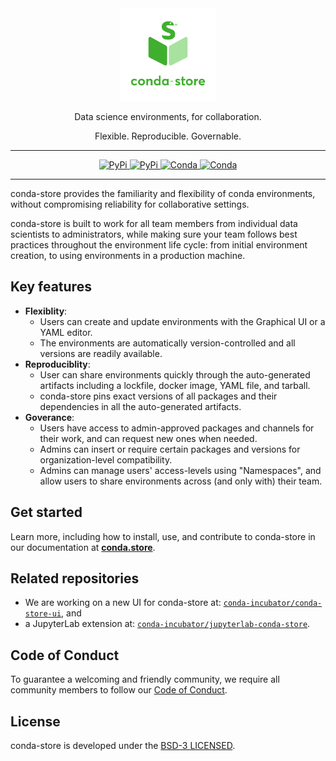 <div align="center">
  <img src="./docusaurus-docs/community/images/logos/conda-store-logo-vertical-lockup.svg" alt="conda-store logo" width="30%">
  <p>
  Data science environments, for collaboration.

Flexible. Reproducible. Governable.

  </p>
</div>

---

<div align="center">

  <a href="https://pypi.org/project/conda-store-server/">
    <img src="https://img.shields.io/pypi/v/conda-store-server?label=pypi|conda-store-server" alt="PyPi"/>
  </a>

  <a href="https://pypi.org/project/conda-store/">
    <img src="https://img.shields.io/pypi/v/conda-store-server?label=pypi|conda-store" alt="PyPi"/>
  </a>

  <a href="https://anaconda.org/conda-forge/conda-store-server">
    <img src="https://img.shields.io/conda/vn/conda-forge/conda-store-server?color=green&label=conda-forge%7Cconda-store-server" alt="Conda"/>
  </a>

  <a href="https://anaconda.org/conda-forge/conda-store">
    <img src="https://img.shields.io/conda/vn/conda-forge/conda-store?color=green&label=conda-forge%7Cconda-store" alt="Conda"/>
  </a>

</div>

---

conda-store provides the familiarity and flexibility of conda environments, without compromising reliability for collaborative settings.

conda-store is built to work for all team members from individual data scientists to administrators, while making sure your team follows best practices throughout the environment life cycle: from initial environment creation, to using environments in a production machine.

## Key features

- **Flexiblity**:
  - Users can create and update environments with the Graphical UI or a YAML editor.
  - The environments are automatically version-controlled and all versions are readily available.
- **Reproduciblity**:
  - User can share environments quickly through the auto-generated artifacts including a lockfile, docker image, YAML file, and tarball.
  - conda-store pins exact versions of all packages and their dependencies in all the auto-generated artifacts.
- **Goverance**:
  - Users have access to admin-approved packages and channels for their work, and can request new ones when needed.
  - Admins can insert or require certain packages and versions for organization-level compatibility.
  - Admins can manage users' access-levels using "Namespaces", and allow users to share environments across (and only with) their team.

## Get started

Learn more, including how to install, use, and contribute to conda-store in our documentation at [**conda.store**](https://conda.store/).

## Related repositories

- We are working on a new UI for conda-store at: [`conda-incubator/conda-store-ui`](https://github.com/conda-incubator/conda-store-ui), and
- a JupyterLab extension at: [`conda-incubator/jupyterlab-conda-store`](https://github.com/conda-incubator/jupyterlab-conda-store).

## Code of Conduct

To guarantee a welcoming and friendly community, we require all community members to follow our [Code of Conduct](https://github.com/conda-incubator/governance/blob/main/CODE_OF_CONDUCT.md).

## License

conda-store is developed under the [BSD-3 LICENSED](./LICENSE).
